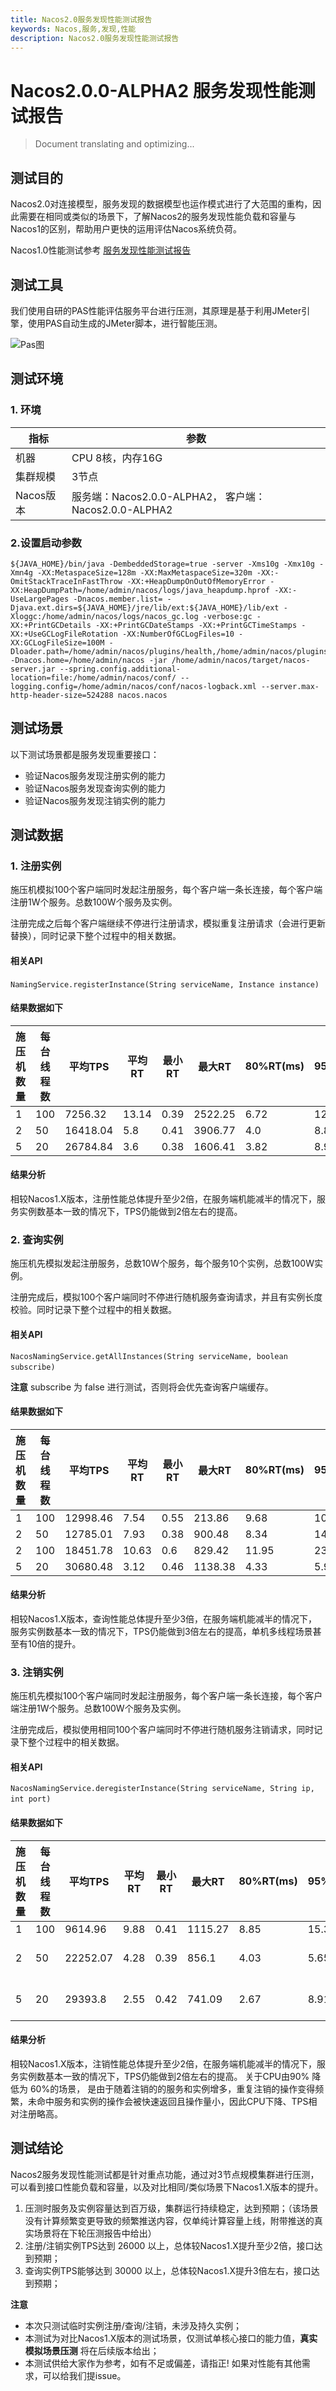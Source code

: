 ```yaml
---
title: Nacos2.0服务发现性能测试报告
keywords: Nacos,服务,发现,性能
description: Nacos2.0服务发现性能测试报告
---
```


# Nacos2.0.0-ALPHA2 服务发现性能测试报告

> Document translating and optimizing...

## 测试目的

Nacos2.0对连接模型，服务发现的数据模型也运作模式进行了大范围的重构，因此需要在相同或类似的场景下，了解Nacos2的服务发现性能负载和容量与Nacos1的区别，帮助用户更快的运用评估Nacos系统负荷。

Nacos1.0性能测试参考 [服务发现性能测试报告](../../../nacos-naming-benchmark.md)

## 测试工具

我们使用自研的PAS性能评估服务平台进行压测，其原理是基于利用JMeter引擎，使用PAS自动生成的JMeter脚本，进行智能压测。

![Pas图](https://img.alicdn.com/tfs/TB1xCfDDpzqK1RjSZFvXXcB7VXa-692-297.png)

## 测试环境

### 1. 环境

|  **指标**  |	**参数**  |
|-----------|-----------|
|机器|	CPU 8核，内存16G|
|集群规模	|3节点|
|Nacos版本|	服务端：Nacos2.0.0-ALPHA2， 客户端：Nacos2.0.0-ALPHA2|

### 2.设置启动参数

```
${JAVA_HOME}/bin/java -DembeddedStorage=true -server -Xms10g -Xmx10g -Xmn4g -XX:MetaspaceSize=128m -XX:MaxMetaspaceSize=320m -XX:-OmitStackTraceInFastThrow -XX:+HeapDumpOnOutOfMemoryError -XX:HeapDumpPath=/home/admin/nacos/logs/java_heapdump.hprof -XX:-UseLargePages -Dnacos.member.list= -Djava.ext.dirs=${JAVA_HOME}/jre/lib/ext:${JAVA_HOME}/lib/ext -Xloggc:/home/admin/nacos/logs/nacos_gc.log -verbose:gc -XX:+PrintGCDetails -XX:+PrintGCDateStamps -XX:+PrintGCTimeStamps -XX:+UseGCLogFileRotation -XX:NumberOfGCLogFiles=10 -XX:GCLogFileSize=100M -Dloader.path=/home/admin/nacos/plugins/health,/home/admin/nacos/plugins/cmdb -Dnacos.home=/home/admin/nacos -jar /home/admin/nacos/target/nacos-server.jar --spring.config.additional-location=file:/home/admin/nacos/conf/ --logging.config=/home/admin/nacos/conf/nacos-logback.xml --server.max-http-header-size=524288 nacos.nacos
```

## 测试场景

以下测试场景都是服务发现重要接口：

- 验证Nacos服务发现注册实例的能力
- 验证Nacos服务发现查询实例的能力
- 验证Nacos服务发现注销实例的能力

## 测试数据

### 1. 注册实例

施压机模拟100个客户端同时发起注册服务，每个客户端一条长连接，每个客户端注册1W个服务。总数100W个服务及实例。

注册完成之后每个客户端继续不停进行注册请求，模拟重复注册请求（会进行更新替换），同时记录下整个过程中的相关数据。

#### 相关API 

`NamingService.registerInstance(String serviceName, Instance instance)` 

#### 结果数据如下

| 施压机数量 | 每台线程数 | 平均TPS | 平均RT | 最小RT | 最大RT | 80%RT(ms) | 95%RT(ms) | 99%RT(ms) | CPU使用率 |
| --- | --- | --- | --- | --- | --- | --- | --- | --- | --- |
| 1 | 100 | 7256.32 | 13.14 | 0.39 | 2522.25 | 6.72 | 12.86 | 126.33 | 80% |
| 2 | 50 | 16418.04 | 5.8 | 0.41 | 3906.77 | 4.0 | 8.88 | 48.84 | 90% |
| 5 | 20 | 26784.84 | 3.6 | 0.38 | 1606.41 | 3.82 | 8.91 | 30.62 | 90% |

#### 结果分析

相较Nacos1.X版本，注册性能总体提升至少2倍，在服务端机能减半的情况下，服务实例数基本一致的情况下，TPS仍能做到2倍左右的提高。

### 2. 查询实例

施压机先模拟发起注册服务，总数10W个服务，每个服务10个实例，总数100W实例。

注册完成后，模拟100个客户端同时不停进行随机服务查询请求，并且有实例长度校验。同时记录下整个过程中的相关数据。

#### 相关API 

`NacosNamingService.getAllInstances(String serviceName, boolean subscribe)` 

**注意** subscribe 为 false 进行测试，否则将会优先查询客户端缓存。

#### 结果数据如下

| 施压机数量 | 每台线程数 | 平均TPS | 平均RT | 最小RT | 最大RT | 80%RT(ms) | 95%RT(ms) | 99%RT(ms) | CPU使用率 |
| --- | --- | --- | --- | --- | --- | --- | --- | --- | --- |
| 1 | 100 | 12998.46 | 7.54 | 0.55 | 213.86 | 9.68 | 10.69 | 27.92 | 40% |
| 2 | 50 | 12785.01 | 7.93 | 0.38 | 900.48 | 8.34 | 14.18 | 33.04 | 40% |
| 2 | 100 | 18451.78 | 10.63 | 0.6 | 829.42 | 11.95 | 23.79 | 44.19 | 45% |
| 5 | 20 | 30680.48 | 3.12 | 0.46 | 1138.38 | 4.33 | 5.9 | 9.57 | 50% |

#### 结果分析

相较Nacos1.X版本，查询性能总体提升至少3倍，在服务端机能减半的情况下，服务实例数基本一致的情况下，TPS仍能做到3倍左右的提高，单机多线程场景甚至有10倍的提升。

### 3. 注销实例

施压机先模拟100个客户端同时发起注册服务，每个客户端一条长连接，每个客户端注册1W个服务。总数100W个服务及实例。

注册完成后，模拟使用相同100个客户端同时不停进行随机服务注销请求，同时记录下整个过程中的相关数据。

#### 相关API 

`NacosNamingService.deregisterInstance(String serviceName, String ip, int port)` 

#### 结果数据如下

| 施压机数量 | 每台线程数 | 平均TPS | 平均RT | 最小RT | 最大RT | 80%RT(ms) | 95%RT(ms) | 99%RT(ms) | CPU使用率 |
| --- | --- | --- | --- | --- | --- | --- | --- | --- | --- |
| 1 | 100 | 9614.96 | 9.88 | 0.41 | 1115.27 | 8.85 | 15.32 | 104.76 | 70% |
| 2 | 50 | 22252.07 | 4.28 | 0.39 | 856.1 | 4.03 | 5.65 | 31.02 | 90% -> 60%  |
| 5 | 20 | 29393.8 | 2.55 | 0.42 | 741.09 | 2.67 | 8.91 | 15.85 | 90% -> 60% |

#### 结果分析

相较Nacos1.X版本，注销性能总体提升至少2倍，在服务端机能减半的情况下，服务实例数基本一致的情况下，TPS仍能做到2倍左右的提高。
关于CPU由90% 降低为 60%的场景， 是由于随着注销的的服务和实例增多，重复注销的操作变得频繁，未命中服务和实例的操作会被快速返回且操作量小，因此CPU下降、TPS相对注册略高。

## 测试结论

Nacos2服务发现性能测试都是针对重点功能，通过对3节点规模集群进行压测，可以看到接口性能负载和容量，以及对比相同/类似场景下Nacos1.X版本的提升。

1. 压测时服务及实例容量达到百万级，集群运行持续稳定，达到预期；（该场景没有计算频繁变更导致的频繁推送内容，仅单纯计算容量上线，附带推送的真实场景将在下轮压测报告中给出）
2. 注册/注销实例TPS达到 26000 以上，总体较Nacos1.X提升至少2倍，接口达到预期；
3. 查询实例TPS能够达到 30000 以上，总体较Nacos1.X提升3倍左右，接口达到预期；

**注意** 

- 本次只测试临时实例注册/查询/注销，未涉及持久实例；
- 本测试为对比Nacos1.X版本的测试场景，仅测试单核心接口的能力值，**真实模拟场景压测** 将在后续版本给出；
- 本测试供给大家作为参考，如有不足或偏差，请指正! 如果对性能有其他需求，可以给我们提issue。
